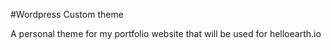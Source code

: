 #Wordpress Custom theme

A personal theme for my portfolio website that will be used for helloearth.io

